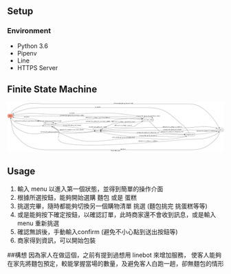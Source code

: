 ## Setup

### Environment
* Python 3.6
* Pipenv
* Line
* HTTPS Server

## Finite State Machine
![fsm](./fsm.png)

## Usage
1. 輸入 menu 以進入第一個狀態，並得到簡單的操作介面
2. 根據所選按鈕，能夠開始選購 麵包 或是 蛋糕
3. 挑選完畢，隨時都能夠切換另一個購物清單 挑選 (麵包挑完 挑蛋糕等等)
4. 或是能夠按下確定按鈕，以確認訂單，此時商家還不會收到訊息，或是輸入 menu 重新挑選
5. 確認無誤後，手動輸入confirm (避免不小心點到送出按鈕等)
6. 商家得到資訊，可以開始包裝

##構想
因為家人在做這個，之前有提到過想用 linebot 來增加服務，
使客人能夠在家先將麵包預定，較能掌握當場的數量，及避免客人白跑一趟，卻無麵包的情形
